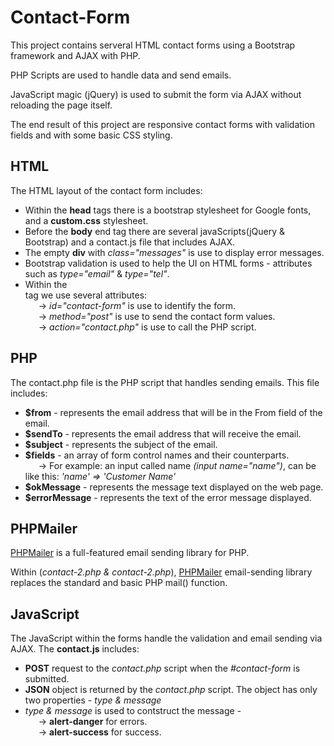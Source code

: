 # Contact-Form

This project contains serveral HTML contact forms using a Bootstrap framework and AJAX with PHP. 

PHP Scripts are used to handle data and send emails.

JavaScript magic (jQuery) is used to submit the form via AJAX without reloading the page itself. 

The end result of this project are responsive contact forms with validation fields and with some basic CSS styling.

<h2>HTML</h2>

The HTML layout of the contact form includes:

* Within the <b>head</b> tags there is a bootstrap stylesheet for Google fonts, and a <b>custom.css</b> stylesheet.
* Before the <b>body</b> end tag there are several javaScripts(jQuery &amp; Bootstrap) and a contact.js file that includes AJAX.
* The empty <b>div</b> with <i>class="messages"</i> is use to display error messages.
* Bootstrap validation is used to help the UI on HTML forms - attributes such as <i>type="email"</i> &amp; <i>type="tel"</i>.
* Within the <form> tag we use several attributes:<br/> 
&ensp;&ensp;&ensp;-> <i>id="contact-form"</i> is use to identify the form.<br/>
&ensp;&ensp;&ensp;-> <i>method="post"</i> is use to send the contact form values.<br/>
&ensp;&ensp;&ensp;-> <i>action="contact.php"</i> is use to call the PHP script.<br/>
  
<h2>PHP</h2>

The contact.php file is the PHP script that handles sending emails. This file includes:

* <b>$from</b> - represents the email address that will be in the From field of the email.
* <b>$sendTo</b> - represents the email address that will receive the email. 
* <b>$subject</b> - represents the subject of the email.
* <b>$fields</b> - an array of form control names and their counterparts.<br/>
&ensp;&ensp;&ensp;-> For example: an input called name <i>(input name="name")</i>, can be like this: <i>'name' => 'Customer Name'</i>
* <b>$okMessage</b> - represents the message text displayed on the web page.
* <b>$errorMessage</b> - represents the text of the error message displayed.

<h2>PHPMailer</h2>

<a href="https://github.com/PHPMailer/PHPMailer">PHPMailer</a> is a full-featured email sending library for PHP. 

Within (<i>contact-2.php &amp; contact-2.php</i>), <a href="https://github.com/PHPMailer/PHPMailer">PHPMailer</a> email-sending library replaces the standard and basic PHP mail() function. 

<h2>JavaScript</h2>

The JavaScript within the forms handle the validation and email sending via AJAX. The <b>contact.js</b> includes:

* <b>POST</b> request to the <i>contact.php</i> script when the <i>#contact-form</i> is submitted.
* <b>JSON</b> object is returned by the <i>contact.php</i> script. The object has only two properties - <i>type &amp; message</i>
* <i>type &amp; message</i> is used to contstruct the message -<br/>
&ensp;&ensp;&ensp;-> <b>alert-danger</b> for errors.<br/>
&ensp;&ensp;&ensp;-> <b>alert-success</b> for success.<br/>




